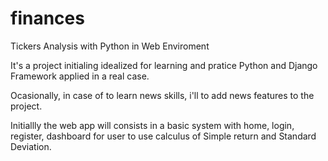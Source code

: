 # finances
Tickers Analysis with Python in Web Enviroment

It's a project initialing idealized for learning and pratice Python and Django Framework applied in a real case.

Ocasionally, in case of to learn news skills, i'll to add news features to the project.

Initiallly the web app will consists in a basic system with home, login, register, dashboard for user to use calculus of Simple return and Standard Deviation.
